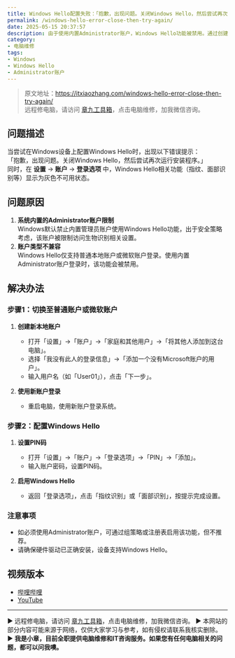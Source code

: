 ```yaml
---
title: Windows Hello配置失败：「抱歉，出现问题。关闭Windows Hello，然后尝试再次运行安装程序。」
permalink: /windows-hello-error-close-then-try-again/
date: 2025-05-15 20:37:57
description: 由于使用内置Administrator账户，Windows Hello功能被禁用。通过创建普通账户可恢复指纹与面部识别设置。
category:
- 电脑维修
tags:
- Windows
- Windows Hello
- Administrator账户
---
```


> 原文地址：<https://itxiaozhang.com/windows-hello-error-close-then-try-again/>  
> 远程修电脑，请访问 [章九工具箱](https://zhang9.com/)，点击电脑维修，加我微信咨询。 

## 问题描述  

当尝试在Windows设备上配置Windows Hello时，出现以下错误提示：  
「抱歉，出现问题。关闭Windows Hello，然后尝试再次运行安装程序。」  
同时，在 **设置** → **账户** → **登录选项** 中，Windows Hello相关功能（指纹、面部识别等）显示为灰色不可用状态。

## 问题原因  

1. **系统内置的Administrator账户限制**  
   Windows默认禁止内置管理员账户使用Windows Hello功能，出于安全策略考虑，该账户被限制访问生物识别相关设置。  
2. **账户类型不兼容**  
   Windows Hello仅支持普通本地账户或微软账户登录。使用内置Administrator账户登录时，该功能会被禁用。

## 解决办法  

### 步骤1：切换至普通账户或微软账户  

1. **创建新本地账户**  
   - 打开「设置」→「账户」→「家庭和其他用户」→「将其他人添加到这台电脑」。  
   - 选择「我没有此人的登录信息」→「添加一个没有Microsoft账户的用户」。  
   - 输入用户名（如「User01」），点击「下一步」。  

2. **使用新账户登录**  
   - 重启电脑，使用新账户登录系统。  

### 步骤2：配置Windows Hello  

1. **设置PIN码**  
   - 打开「设置」→「账户」→「登录选项」→「PIN」→「添加」。  
   - 输入账户密码，设置PIN码。  

2. **启用Windows Hello**  
   - 返回「登录选项」，点击「指纹识别」或「面部识别」，按提示完成设置。  

### 注意事项  

- 如必须使用Administrator账户，可通过组策略或注册表启用该功能，但不推荐。  
- 请确保硬件驱动已正确安装，设备支持Windows Hello。

## 视频版本

- [哔哩哔哩](https://space.bilibili.com/3546607630944387)
- [YouTube](https://www.youtube.com/@itxiaozhang)

---
▶ 远程修电脑，请访问 [章九工具箱](https://zhang9.com/)，点击电脑维修，加我微信咨询。 
▶ 本网站的部分内容可能来源于网络，仅供大家学习与参考，如有侵权请联系我核实删除。  
▶ **我是小章，目前全职提供电脑维修和IT咨询服务。如果您有任何电脑相关的问题，都可以问我噢。**  
